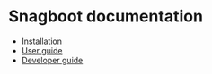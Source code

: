 # Snagboot documentation

- [Installation](installing.md)
- [User guide](users.md)
- [Developer guide](developers/docs.md)
